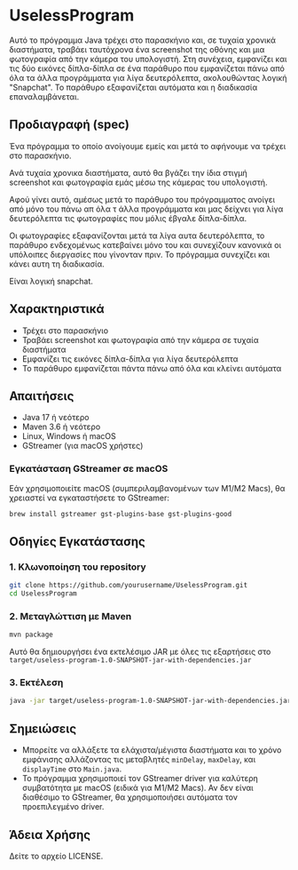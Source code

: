 # UselessProgram

Αυτό το πρόγραμμα Java τρέχει στο παρασκήνιο και, σε τυχαία χρονικά διαστήματα, τραβάει ταυτόχρονα ένα screenshot της οθόνης και μια φωτογραφία από την κάμερα του υπολογιστή. Στη συνέχεια, εμφανίζει και τις δύο εικόνες δίπλα-δίπλα σε ένα παράθυρο που εμφανίζεται πάνω από όλα τα άλλα προγράμματα για λίγα δευτερόλεπτα, ακολουθώντας λογική "Snapchat". Το παράθυρο εξαφανίζεται αυτόματα και η διαδικασία επαναλαμβάνεται.

## Προδιαγραφή (spec)
Ένα πρόγραμμα το οποίο ανοίγουμε εμείς και μετά το αφήνουμε να τρέχει στο παρασκήνιο.

Ανά τυχαία χρονικα διαστήματα, αυτό θα βγάζει την ίδια στιγμή screenshot και φωτογραφία εμάς μέσω της κάμερας του υπολογιστή.

Αφού γίνει αυτό, αμέσως μετά το παράθυρο του πρόγραμματος ανοίγει από μόνο του πάνω απ όλα τ άλλα προγράμματα και μας δείχνει για λίγα δευτερόλεπτα τις φωτογραφίες που μόλις έβγαλε δίπλα-δίπλα.

Οι φωτογραφίες εξαφανίζονται μετά τα λίγα αυτα δευτερόλεπτα, το παράθυρο ενδεχομένως κατεβαίνει μόνο του και συνεχίζουν κανονικά οι υπόλοιπες διεργασίες που γίνονταν πριν. Το πρόγραμμα συνεχίζει και κάνει αυτη τη διαδικασία.

Είναι λογική snapchat.

## Χαρακτηριστικά
- Τρέχει στο παρασκήνιο
- Τραβάει screenshot και φωτογραφία από την κάμερα σε τυχαία διαστήματα
- Εμφανίζει τις εικόνες δίπλα-δίπλα για λίγα δευτερόλεπτα
- Το παράθυρο εμφανίζεται πάντα πάνω από όλα και κλείνει αυτόματα

## Απαιτήσεις
- Java 17 ή νεότερο
- Maven 3.6 ή νεότερο
- Linux, Windows ή macOS
- GStreamer (για macOS χρήστες)

### Εγκατάσταση GStreamer σε macOS
Εάν χρησιμοποιείτε macOS (συμπεριλαμβανομένων των M1/M2 Macs), θα χρειαστεί να εγκαταστήσετε το GStreamer:
```bash
brew install gstreamer gst-plugins-base gst-plugins-good
```

## Οδηγίες Εγκατάστασης

### 1. Κλωνοποίηση του repository
```bash
git clone https://github.com/yourusername/UselessProgram.git
cd UselessProgram
```

### 2. Μεταγλώττιση με Maven
```bash
mvn package
```
Αυτό θα δημιουργήσει ένα εκτελέσιμο JAR με όλες τις εξαρτήσεις στο `target/useless-program-1.0-SNAPSHOT-jar-with-dependencies.jar`

### 3. Εκτέλεση
```bash
java -jar target/useless-program-1.0-SNAPSHOT-jar-with-dependencies.jar
```

## Σημειώσεις
- Μπορείτε να αλλάξετε τα ελάχιστα/μέγιστα διαστήματα και το χρόνο εμφάνισης αλλάζοντας τις μεταβλητές `minDelay`, `maxDelay`, και `displayTime` στο `Main.java`.
- Το πρόγραμμα χρησιμοποιεί τον GStreamer driver για καλύτερη συμβατότητα με macOS (ειδικά για M1/M2 Macs). Αν δεν είναι διαθέσιμο το GStreamer, θα χρησιμοποιήσει αυτόματα τον προεπιλεγμένο driver.

## Άδεια Χρήσης
Δείτε το αρχείο LICENSE.
